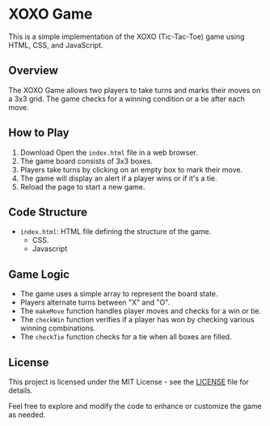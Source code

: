 # XOXO Game

This is a simple implementation of the XOXO (Tic-Tac-Toe) game using HTML, CSS, and JavaScript.

## Overview

The XOXO Game allows two players to take turns and marks their moves on a 3x3 grid. The game checks for a winning condition or a tie after each move.

## How to Play

1. Download Open the `index.html` file in a web browser.
2. The game board consists of 3x3 boxes.
3. Players take turns by clicking on an empty box to mark their move.
4. The game will display an alert if a player wins or if it's a tie.
5. Reload the page to start a new game.

## Code Structure

- `index.html`: HTML file defining the structure of the game.
    - CSS.
    - Javascript 

## Game Logic

- The game uses a simple array to represent the board state.
- Players alternate turns between "X" and "O".
- The `makeMove` function handles player moves and checks for a win or tie.
- The `checkWin` function verifies if a player has won by checking various winning combinations.
- The `checkTie` function checks for a tie when all boxes are filled.

## License

This project is licensed under the MIT License - see the [LICENSE](https://github.com/dystaSatria/FrontendWeb/blob/main/XOXO%20Game/LICENSE.MD) file for details.

Feel free to explore and modify the code to enhance or customize the game as needed.
